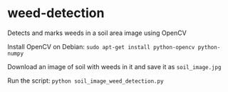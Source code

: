 # weed-detection
Detects and marks weeds in a soil area image using OpenCV

Install OpenCV on Debian:
```sudo apt-get install python-opencv python-numpy```

Download an image of soil with weeds in it and save it as ```soil_image.jpg```

Run the script:
```python soil_image_weed_detection.py```
